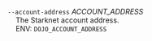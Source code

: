 `--account-address` _ACCOUNT_ADDRESS_  
&nbsp;&nbsp;&nbsp;&nbsp;The Starknet account address.  
&nbsp;&nbsp;&nbsp;&nbsp;ENV: `DOJO_ACCOUNT_ADDRESS`
